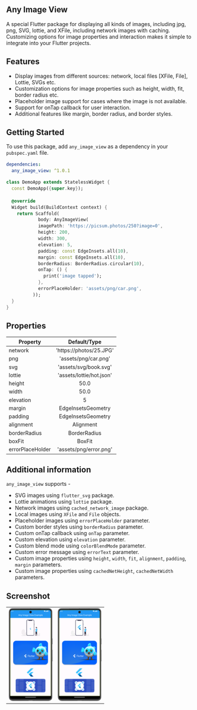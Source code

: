 
## Any Image View

A special Flutter package for displaying all kinds of images, including jpg, png, SVG, lottie, and XFile, including network images with caching.
Customizing options for image properties and interaction makes it simple to integrate into your Flutter projects.

## Features

- Display images from different sources: network, local files [XFile, File], Lottie, SVGs etc.
- Customization options for image properties such as height, width, fit, border radius etc.
- Placeholder image support for cases where the image is not available.
- Support for onTap callback for user interaction.
- Additional features like margin, border radius, and border styles.

## Getting Started

To use this package, add `any_image_view` as a dependency in your `pubspec.yaml` file.


```yaml
dependencies:
  any_image_view: ^1.0.1
```    

``` dart
class DemoApp extends StatelessWidget {
  const DemoApp({super.key});

  @override
  Widget build(BuildContext context) {
    return Scaffold(
            body: AnyImageView(
            imagePath: 'https://picsum.photos/250?image=0',
            height: 200,
            width: 300,
            elevation: 5,
            padding: const EdgeInsets.all(10),
            margin: const EdgeInsets.all(10),
            borderRadius: BorderRadius.circular(10),
            onTap: () {
              print('image tapped');
            },
            errorPlaceHolder: 'assets/png/car.png',
          ));
  }
}
```

## Properties


| Property         |       Default/Type       |
|------------------|:------------------------:|
| network          | 'https://photos/25.JPG' |
| png              |  'assets/png/car.png'   |
| svg              |  'assets/svg/book.svg'  |
| lottie           | 'assets/lottie/hot.json' |
| height           |           50.0           |
| width            |           50.0           |
| elevation        |            5             |
| margin           |    EdgeInsetsGeometry    |
| padding          |    EdgeInsetsGeometry    |
| alignment        |        Alignment         |
| borderRadius     |       BorderRadius       |
| boxFit           |          BoxFit          |
| errorPlaceHolder |  'assets/png/error.png'  |

## Additional information
`any_image_view` supports -
- SVG images using `flutter_svg` package.
- Lottie animations using `lottie` package.
- Network images using `cached_network_image` package.
- Local images using `XFile` and `File` objects.
- Placeholder images using `errorPlaceHolder` parameter.
- Custom border styles using `borderRadius` parameter.
- Custom onTap callback using `onTap` parameter.
- Custom elevation using `elevation` parameter.
- Custom blend mode using `colorBlendMode` parameter.
- Custom error message using `errorText` parameter.
- Custom image properties using `height`, `width`, `fit`, `alignment`, `padding`, `margin` parameters.
- Custom image properties using `cachedNetHeight`, `cachedNetWidth` parameters.

## Screenshot

<table align="left" style="margin: 0px auto;">
  <tr>
    <td>
        <div style="text-align: center;">
            <img src="https://github.com/farhansadikgalib/any_image_view/blob/main/raw/gif.gif" height="250px"/>
        </div>
    </td>
    <td>
        <div style="text-align: center;">
            <img src="https://github.com/farhansadikgalib/any_image_view/blob/main/raw/ss.png" height="250px"/>
        </div>
    </td>

</table>


